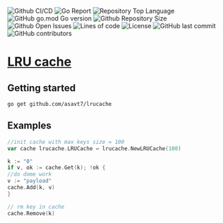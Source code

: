![Github CI/CD](https://img.shields.io/github/workflow/status/asavt7/lrucache/build)
![Go Report](https://goreportcard.com/badge/github.com/asavt7/lrucache)
![Repository Top Language](https://img.shields.io/github/languages/top/asavt7/lrucache)
![GitHub go.mod Go version](https://img.shields.io/github/go-mod/go-version/asavt7/lrucache)
![Github Repository Size](https://img.shields.io/github/repo-size/asavt7/lrucache)
![Github Open Issues](https://img.shields.io/github/issues/asavt7/lrucache)
![Lines of code](https://img.shields.io/tokei/lines/github/asavt7/lrucache)
![License](https://img.shields.io/badge/license-MIT-green)
![GitHub last commit](https://img.shields.io/github/last-commit/asavt7/lrucache)
![GitHub contributors](https://img.shields.io/github/contributors/asavt7/lrucache)

# [LRU cache](https://lk.rebrainme.com/golang-advanced/task/508)

## Getting started

```shell
go get github.com/asavt7/lrucache
```

## Examples

```go
//init cache with max keys size = 100
var cache lrucache.LRUCache = lrucache.NewLRUCache(100)

k := "0"
if v, ok := cache.Get(k); !ok {
//do dome work
v := "payload"
cache.Add(k, v)
}

// rm key in cache
cache.Remove(k)


```
